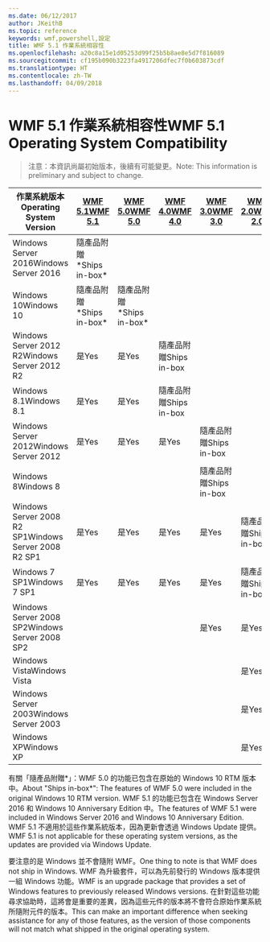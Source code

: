 ```yaml
---
ms.date: 06/12/2017
author: JKeithB
ms.topic: reference
keywords: wmf,powershell,設定
title: WMF 5.1 作業系統相容性
ms.openlocfilehash: a20c8a15e1d05253d99f25b5b8ae8e5d7f816089
ms.sourcegitcommit: cf195b090b3223fa4917206dfec7f0b603873cdf
ms.translationtype: HT
ms.contentlocale: zh-TW
ms.lasthandoff: 04/09/2018
---
```

# <a name="wmf-51-operating-system-compatibility"></a><span data-ttu-id="a75ed-103">WMF 5.1 作業系統相容性</span><span class="sxs-lookup"><span data-stu-id="a75ed-103">WMF 5.1 Operating System Compatibility</span></span> #

> <span data-ttu-id="a75ed-104">注意：本資訊尚屬初始版本，後續有可能變更。</span><span class="sxs-lookup"><span data-stu-id="a75ed-104">Note: This information is preliminary and subject to change.</span></span>

| <span data-ttu-id="a75ed-105">作業系統版本</span><span class="sxs-lookup"><span data-stu-id="a75ed-105">Operating System Version</span></span> | [<span data-ttu-id="a75ed-106">WMF 5.1</span><span class="sxs-lookup"><span data-stu-id="a75ed-106">WMF 5.1</span></span>](https://aka.ms/wmf51download) | [<span data-ttu-id="a75ed-107">WMF 5.0</span><span class="sxs-lookup"><span data-stu-id="a75ed-107">WMF 5.0</span></span>](https://aka.ms/wmf5download) | [<span data-ttu-id="a75ed-108">WMF 4.0</span><span class="sxs-lookup"><span data-stu-id="a75ed-108">WMF 4.0</span></span>](https://aka.ms/wmf4download) |  [<span data-ttu-id="a75ed-109">WMF 3.0</span><span class="sxs-lookup"><span data-stu-id="a75ed-109">WMF 3.0</span></span>](https://aka.ms/wmf3download) | [<span data-ttu-id="a75ed-110">WMF 2.0</span><span class="sxs-lookup"><span data-stu-id="a75ed-110">WMF 2.0</span></span>](https://aka.ms/wmf2download) |
| ------------------------ | ----------- | ----------- | ----------- | ------------ |  ------------- |
| <span data-ttu-id="a75ed-111">Windows Server 2016</span><span class="sxs-lookup"><span data-stu-id="a75ed-111">Windows Server 2016</span></span> | <span data-ttu-id="a75ed-112">隨產品附贈\*</span><span class="sxs-lookup"><span data-stu-id="a75ed-112">Ships in-box\*</span></span> |  |  |  |  |
| <span data-ttu-id="a75ed-113">Windows 10</span><span class="sxs-lookup"><span data-stu-id="a75ed-113">Windows 10</span></span> | <span data-ttu-id="a75ed-114">隨產品附贈\*</span><span class="sxs-lookup"><span data-stu-id="a75ed-114">Ships in-box\*</span></span> | <span data-ttu-id="a75ed-115">隨產品附贈\*</span><span class="sxs-lookup"><span data-stu-id="a75ed-115">Ships in-box\*</span></span>  | | | |
| <span data-ttu-id="a75ed-116">Windows Server 2012 R2</span><span class="sxs-lookup"><span data-stu-id="a75ed-116">Windows Server 2012 R2</span></span>| <span data-ttu-id="a75ed-117">是</span><span class="sxs-lookup"><span data-stu-id="a75ed-117">Yes</span></span> | <span data-ttu-id="a75ed-118">是</span><span class="sxs-lookup"><span data-stu-id="a75ed-118">Yes</span></span> | <span data-ttu-id="a75ed-119">隨產品附贈</span><span class="sxs-lookup"><span data-stu-id="a75ed-119">Ships in-box</span></span> |  |  |
| <span data-ttu-id="a75ed-120">Windows 8.1</span><span class="sxs-lookup"><span data-stu-id="a75ed-120">Windows 8.1</span></span> | <span data-ttu-id="a75ed-121">是</span><span class="sxs-lookup"><span data-stu-id="a75ed-121">Yes</span></span> | <span data-ttu-id="a75ed-122">是</span><span class="sxs-lookup"><span data-stu-id="a75ed-122">Yes</span></span> |  <span data-ttu-id="a75ed-123">隨產品附贈</span><span class="sxs-lookup"><span data-stu-id="a75ed-123">Ships in-box</span></span> |  |  |
| <span data-ttu-id="a75ed-124">Windows Server 2012</span><span class="sxs-lookup"><span data-stu-id="a75ed-124">Windows Server 2012</span></span> | <span data-ttu-id="a75ed-125">是</span><span class="sxs-lookup"><span data-stu-id="a75ed-125">Yes</span></span> | <span data-ttu-id="a75ed-126">是</span><span class="sxs-lookup"><span data-stu-id="a75ed-126">Yes</span></span> | <span data-ttu-id="a75ed-127">是</span><span class="sxs-lookup"><span data-stu-id="a75ed-127">Yes</span></span> |  <span data-ttu-id="a75ed-128">隨產品附贈</span><span class="sxs-lookup"><span data-stu-id="a75ed-128">Ships in-box</span></span> | |
| <span data-ttu-id="a75ed-129">Windows 8</span><span class="sxs-lookup"><span data-stu-id="a75ed-129">Windows 8</span></span> |  |  |  | <span data-ttu-id="a75ed-130">隨產品附贈</span><span class="sxs-lookup"><span data-stu-id="a75ed-130">Ships in-box</span></span> | |
| <span data-ttu-id="a75ed-131">Windows Server 2008 R2 SP1</span><span class="sxs-lookup"><span data-stu-id="a75ed-131">Windows Server 2008 R2 SP1</span></span> | <span data-ttu-id="a75ed-132">是</span><span class="sxs-lookup"><span data-stu-id="a75ed-132">Yes</span></span> | <span data-ttu-id="a75ed-133">是</span><span class="sxs-lookup"><span data-stu-id="a75ed-133">Yes</span></span> | <span data-ttu-id="a75ed-134">是</span><span class="sxs-lookup"><span data-stu-id="a75ed-134">Yes</span></span> |  <span data-ttu-id="a75ed-135">是</span><span class="sxs-lookup"><span data-stu-id="a75ed-135">Yes</span></span>| <span data-ttu-id="a75ed-136">隨產品附贈</span><span class="sxs-lookup"><span data-stu-id="a75ed-136">Ships in-box</span></span> |
| <span data-ttu-id="a75ed-137">Windows 7 SP1</span><span class="sxs-lookup"><span data-stu-id="a75ed-137">Windows 7 SP1</span></span>  | <span data-ttu-id="a75ed-138">是</span><span class="sxs-lookup"><span data-stu-id="a75ed-138">Yes</span></span> | <span data-ttu-id="a75ed-139">是</span><span class="sxs-lookup"><span data-stu-id="a75ed-139">Yes</span></span> | <span data-ttu-id="a75ed-140">是</span><span class="sxs-lookup"><span data-stu-id="a75ed-140">Yes</span></span> | <span data-ttu-id="a75ed-141">是</span><span class="sxs-lookup"><span data-stu-id="a75ed-141">Yes</span></span> | <span data-ttu-id="a75ed-142">隨產品附贈</span><span class="sxs-lookup"><span data-stu-id="a75ed-142">Ships in-box</span></span> |
| <span data-ttu-id="a75ed-143">Windows Server 2008 SP2</span><span class="sxs-lookup"><span data-stu-id="a75ed-143">Windows Server 2008 SP2</span></span> | | | | <span data-ttu-id="a75ed-144">是</span><span class="sxs-lookup"><span data-stu-id="a75ed-144">Yes</span></span> | <span data-ttu-id="a75ed-145">是</span><span class="sxs-lookup"><span data-stu-id="a75ed-145">Yes</span></span> |
| <span data-ttu-id="a75ed-146">Windows Vista</span><span class="sxs-lookup"><span data-stu-id="a75ed-146">Windows Vista</span></span> | | | | | <span data-ttu-id="a75ed-147">是</span><span class="sxs-lookup"><span data-stu-id="a75ed-147">Yes</span></span> |
| <span data-ttu-id="a75ed-148">Windows Server 2003</span><span class="sxs-lookup"><span data-stu-id="a75ed-148">Windows Server 2003</span></span>| | | |  | <span data-ttu-id="a75ed-149">是</span><span class="sxs-lookup"><span data-stu-id="a75ed-149">Yes</span></span> |
| <span data-ttu-id="a75ed-150">Windows XP</span><span class="sxs-lookup"><span data-stu-id="a75ed-150">Windows XP</span></span> | | | |  | <span data-ttu-id="a75ed-151">是</span><span class="sxs-lookup"><span data-stu-id="a75ed-151">Yes</span></span> |


<span data-ttu-id="a75ed-152">有關「隨產品附贈\*」：WMF 5.0 的功能已包含在原始的 Windows 10 RTM 版本中。</span><span class="sxs-lookup"><span data-stu-id="a75ed-152">About "Ships in-box\*": The features of WMF 5.0 were included in the original Windows 10 RTM version.</span></span>
<span data-ttu-id="a75ed-153">WMF 5.1 的功能已包含在 Windows Server 2016 和 Windows 10 Anniversary Edition 中。</span><span class="sxs-lookup"><span data-stu-id="a75ed-153">The features of WMF 5.1 were included in Windows Server 2016 and Windows 10 Anniversary Edition.</span></span>
<span data-ttu-id="a75ed-154">WMF 5.1 不適用於這些作業系統版本，因為更新會透過 Windows Update 提供。</span><span class="sxs-lookup"><span data-stu-id="a75ed-154">WMF 5.1 is not applicable for these operating system versions, as the updates are provided via Windows Update.</span></span>


<span data-ttu-id="a75ed-155">要注意的是 Windows 並不會隨附 WMF。</span><span class="sxs-lookup"><span data-stu-id="a75ed-155">One thing to note is that WMF does not ship in Windows.</span></span>
<span data-ttu-id="a75ed-156">WMF 為升級套件，可以為先前發行的 Windows 版本提供一組 Windows 功能。</span><span class="sxs-lookup"><span data-stu-id="a75ed-156">WMF is an upgrade package that provides a set of Windows features to previously released Windows versions.</span></span>
<span data-ttu-id="a75ed-157">在針對這些功能尋求協助時，這將會是重要的差異，因為這些元件的版本將不會符合原始作業系統所隨附元件的版本。</span><span class="sxs-lookup"><span data-stu-id="a75ed-157">This can make an important difference when seeking assistance for any of those features, as the version of those components will not match what shipped in the original operating system.</span></span>